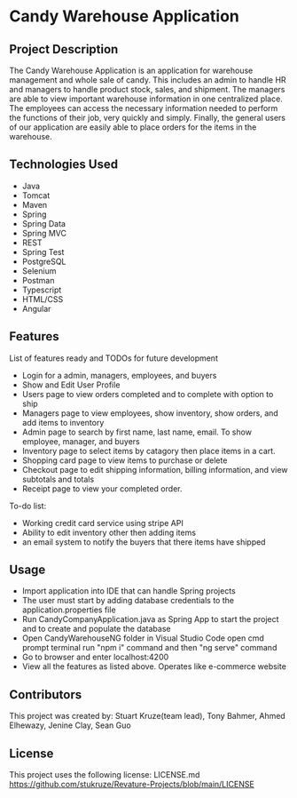 # Candy Warehouse Application

## Project Description

The Candy Warehouse Application is an application for warehouse management and whole sale of candy. This includes an admin to handle HR and managers to handle product stock, sales, and shipment. The managers are able to view important warehouse information in one centralized place. The employees can access the necessary information needed to perform the functions of their job, very quickly and simply. Finally, the general users of our application are easily able to place orders for the items in the warehouse.

## Technologies Used

* Java
* Tomcat
* Maven
* Spring
* Spring Data
* Spring MVC
* REST
* Spring Test
* PostgreSQL
* Selenium
* Postman
* Typescript
* HTML/CSS
* Angular

## Features

List of features ready and TODOs for future development
* Login for a admin, managers, employees, and buyers
* Show and Edit User Profile
* Users page to view orders completed and to complete with option to ship
* Managers page to view employees, show inventory, show orders, and add items to inventory
* Admin page to search by first name, last name, email. To show employee, manager, and buyers
* Inventory page to select items by catagory then place items in a cart.
* Shopping card page to view items to purchase or delete
* Checkout page to edit shipping information, billing information, and view subtotals and totals
* Receipt page to view your completed order.
 

To-do list:
* Working credit card service using stripe API
* Ability to edit inventory other then adding items
* an email system to notify the buyers that there items have shipped

## Usage

* Import application into IDE that can handle Spring projects
* The user must start by adding database credentials to the application.properties file
* Run CandyCompanyApplication.java as Spring App to start the project and to create and populate the database
* Open CandyWarehouseNG folder in Visual Studio Code open cmd prompt terminal run "npm i" command and then "ng serve" command
* Go to browser and enter localhost:4200
* View all the features as listed above. Operates like e-commerce website

## Contributors

This project was created by:
Stuart Kruze(team lead), Tony Bahmer, Ahmed Elhewazy, Jenine Clay, Sean Guo

## License

This project uses the following license: LICENSE.md https://github.com/stukruze/Revature-Projects/blob/main/LICENSE

